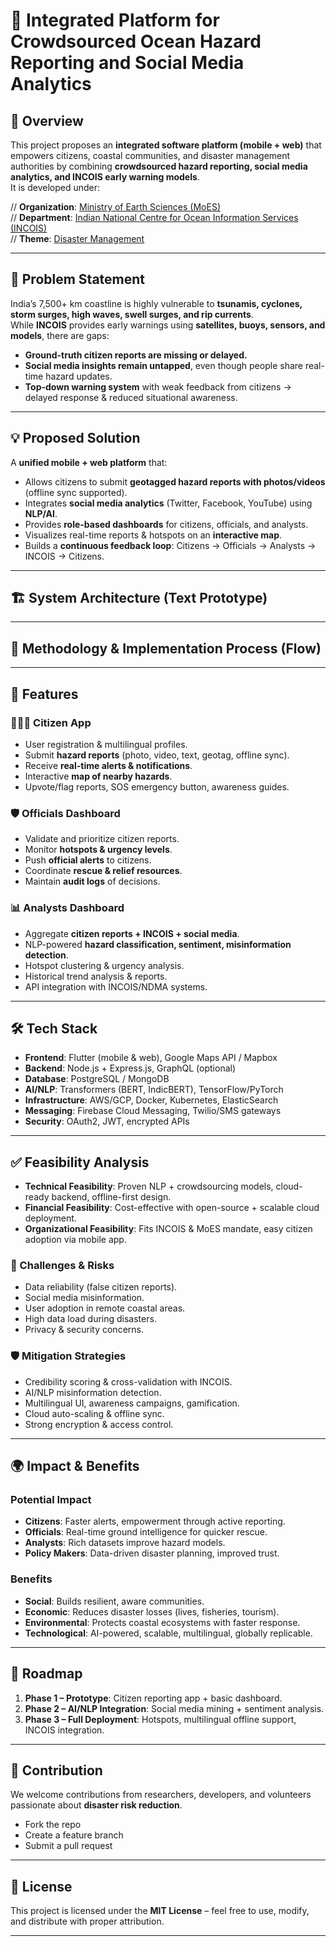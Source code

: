 # 🌊 Integrated Platform for Crowdsourced Ocean Hazard Reporting and Social Media Analytics

## 📌 Overview
This project proposes an **integrated software platform (mobile + web)** that empowers citizens, coastal communities, and disaster management authorities by combining **crowdsourced hazard reporting, social media analytics, and INCOIS early warning models**.  
It is developed under:

// **Organization**: [Ministry of Earth Sciences (MoES)](https://www.moes.gov.in)  
// **Department**: [Indian National Centre for Ocean Information Services (INCOIS)](https://incois.gov.in)  
// **Theme**: [Disaster Management](https://ndma.gov.in)

---

## 🚨 Problem Statement
India’s 7,500+ km coastline is highly vulnerable to **tsunamis, cyclones, storm surges, high waves, swell surges, and rip currents**.  
While **INCOIS** provides early warnings using **satellites, buoys, sensors, and models**, there are gaps:
- **Ground-truth citizen reports are missing or delayed.**
- **Social media insights remain untapped**, even though people share real-time hazard updates.
- **Top-down warning system** with weak feedback from citizens → delayed response & reduced situational awareness.

---

## 💡 Proposed Solution
A **unified mobile + web platform** that:
- Allows citizens to submit **geotagged hazard reports with photos/videos** (offline sync supported).
- Integrates **social media analytics** (Twitter, Facebook, YouTube) using **NLP/AI**.
- Provides **role-based dashboards** for citizens, officials, and analysts.
- Visualizes real-time reports & hotspots on an **interactive map**.
- Builds a **continuous feedback loop**: Citizens → Officials → Analysts → INCOIS → Citizens.

---

## 🏗️ System Architecture (Text Prototype)

---

## 🔄 Methodology & Implementation Process (Flow)


---

## 📱 Features

### 👨‍👩‍👦 Citizen App
- User registration & multilingual profiles.  
- Submit **hazard reports** (photo, video, text, geotag, offline sync).  
- Receive **real-time alerts & notifications**.  
- Interactive **map of nearby hazards**.  
- Upvote/flag reports, SOS emergency button, awareness guides.  

### 🛡️ Officials Dashboard
- Validate and prioritize citizen reports.  
- Monitor **hotspots & urgency levels**.  
- Push **official alerts** to citizens.  
- Coordinate **rescue & relief resources**.  
- Maintain **audit logs** of decisions.  

### 📊 Analysts Dashboard
- Aggregate **citizen reports + INCOIS + social media**.  
- NLP-powered **hazard classification, sentiment, misinformation detection**.  
- Hotspot clustering & urgency analysis.  
- Historical trend analysis & reports.  
- API integration with INCOIS/NDMA systems.  

---

## 🛠️ Tech Stack
- **Frontend**: Flutter (mobile & web), Google Maps API / Mapbox  
- **Backend**: Node.js + Express.js, GraphQL (optional)  
- **Database**: PostgreSQL / MongoDB  
- **AI/NLP**: Transformers (BERT, IndicBERT), TensorFlow/PyTorch  
- **Infrastructure**: AWS/GCP, Docker, Kubernetes, ElasticSearch  
- **Messaging**: Firebase Cloud Messaging, Twilio/SMS gateways  
- **Security**: OAuth2, JWT, encrypted APIs  

---

## ✅ Feasibility Analysis

- **Technical Feasibility**: Proven NLP + crowdsourcing models, cloud-ready backend, offline-first design.  
- **Financial Feasibility**: Cost-effective with open-source + scalable cloud deployment.  
- **Organizational Feasibility**: Fits INCOIS & MoES mandate, easy citizen adoption via mobile app.  

### 🚧 Challenges & Risks
- Data reliability (false citizen reports).  
- Social media misinformation.  
- User adoption in remote coastal areas.  
- High data load during disasters.  
- Privacy & security concerns.  

### 🛡️ Mitigation Strategies
- Credibility scoring & cross-validation with INCOIS.  
- AI/NLP misinformation detection.  
- Multilingual UI, awareness campaigns, gamification.  
- Cloud auto-scaling & offline sync.  
- Strong encryption & access control.  

---

## 🌍 Impact & Benefits

### Potential Impact
- **Citizens**: Faster alerts, empowerment through active reporting.  
- **Officials**: Real-time ground intelligence for quicker rescue.  
- **Analysts**: Rich datasets improve hazard models.  
- **Policy Makers**: Data-driven disaster planning, improved trust.  

### Benefits
- **Social**: Builds resilient, aware communities.  
- **Economic**: Reduces disaster losses (lives, fisheries, tourism).  
- **Environmental**: Protects coastal ecosystems with faster response.  
- **Technological**: AI-powered, scalable, multilingual, globally replicable.  

---

## 🚀 Roadmap
1. **Phase 1 – Prototype**: Citizen reporting app + basic dashboard.  
2. **Phase 2 – AI/NLP Integration**: Social media mining + sentiment analysis.  
3. **Phase 3 – Full Deployment**: Hotspots, multilingual offline support, INCOIS integration.  

---

## 🤝 Contribution
We welcome contributions from researchers, developers, and volunteers passionate about **disaster risk reduction**.  
- Fork the repo  
- Create a feature branch  
- Submit a pull request  

---

## 📜 License
This project is licensed under the **MIT License** – feel free to use, modify, and distribute with proper attribution.  

---
